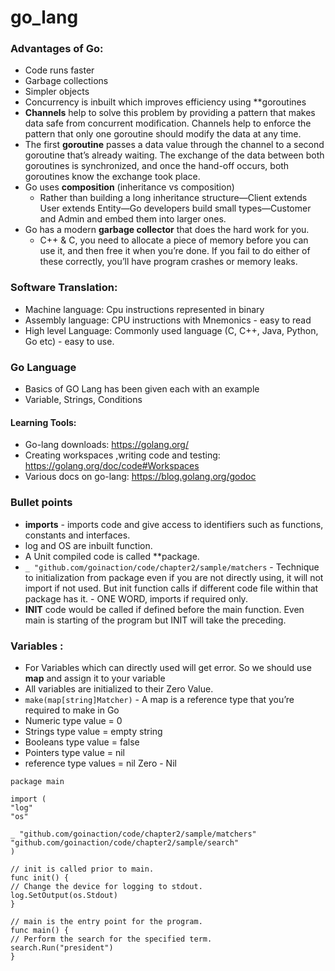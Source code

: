 # go_lang


### Advantages of Go:
-	Code runs faster
-	Garbage collections
-	Simpler objects
-	Concurrency is inbuilt which improves efficiency using **goroutines
-	**Channels** help to solve this problem by providing a pattern that makes data safe from
concurrent modification. Channels help to enforce the pattern that only one goroutine should modify the data at any time.
  - The first **goroutine** passes a data value through the channel to a second goroutine that’s already waiting. The exchange of the data between both goroutines is synchronized, and once the hand-off occurs, both goroutines know the exchange took place.
- Go uses **composition** (inheritance vs composition) 
  -  Rather than building a long inheritance structure—Client extends User extends Entity—Go developers build small types—Customer and Admin and embed them into larger ones.
- Go has a modern **garbage collector** that does the hard work for you.
  - C++ & C, you need to allocate a piece of memory before you can use it, and then free it when you’re done. If you fail to do either of these correctly, you’ll have program crashes or memory leaks.
  


### Software Translation:
-	Machine language: Cpu instructions represented in binary
-	Assembly language: CPU instructions with Mnemonics - easy to read
-	High level Language: Commonly used language (C, C++, Java, Python, Go etc) - easy to use.



### Go Language
- Basics of GO Lang has been given each with an example 
- Variable, Strings, Conditions 

#### Learning Tools:
- Go-lang downloads: https://golang.org/
- Creating workspaces ,writing code and testing: https://golang.org/doc/code#Workspaces
- Various docs on go-lang: https://blog.golang.org/godoc



### Bullet points 
- **imports** - imports code and give access to identifiers such as functions, constants and interfaces.
- log and OS are inbuilt function.
- A Unit compiled code is called **package.
- `_ "github.com/goinaction/code/chapter2/sample/matchers` - Technique to initialization from package even if you are not directly using, it will not import if not used. But init function calls if different code file within that package has it. - ONE WORD, imports if required only.
- **INIT** code would be called if defined before the main function. Even main is starting of the program but INIT will take the preceding.


### Variables :
- For Variables which can directly used will get error. So we should use **map** and assign it to your variable
- All variables are initialized to their Zero Value. 
- `make(map[string]Matcher)` - A map is a reference type that you’re required to make in Go
- Numeric type value = 0
- Strings type value = empty string
- Booleans type value = false
- Pointers type value = nil
- reference type values = nil Zero - Nil

```
package main

import (
"log"
"os"

_ "github.com/goinaction/code/chapter2/sample/matchers"
"github.com/goinaction/code/chapter2/sample/search"
)

// init is called prior to main.
func init() {
// Change the device for logging to stdout.
log.SetOutput(os.Stdout)
}

// main is the entry point for the program.
func main() {
// Perform the search for the specified term.
search.Run("president")
}
```

